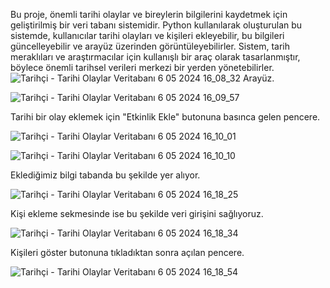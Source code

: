 Bu proje, önemli tarihi olaylar ve bireylerin bilgilerini kaydetmek için geliştirilmiş bir veri tabanı sistemidir. Python kullanılarak oluşturulan bu sistemde, kullanıcılar tarihi olayları ve kişileri ekleyebilir, bu bilgileri güncelleyebilir ve arayüz üzerinden görüntüleyebilirler. Sistem, tarih meraklıları ve araştırmacılar için kullanışlı bir araç olarak tasarlanmıştır, böylece önemli tarihsel verileri merkezi bir yerden yönetebilirler.
![Tarihçi - Tarihi Olaylar Veritabanı 6 05 2024 16_08_32](https://github.com/muratgull07/Tarih-Veri-Sistemi/assets/148050387/af32de3c-675d-4ae8-93bc-a2e6a041316f)
Arayüz.



![Tarihçi - Tarihi Olaylar Veritabanı 6 05 2024 16_09_57](https://github.com/muratgull07/Tarih-Veri-Sistemi/assets/148050387/b14cc178-785f-4095-91fb-d6c77eb7b3fa)


Tarihi bir olay eklemek için "Etkinlik Ekle" butonuna basınca gelen pencere.



![Tarihçi - Tarihi Olaylar Veritabanı 6 05 2024 16_10_01](https://github.com/muratgull07/Tarih-Veri-Sistemi/assets/148050387/57c69aa0-f705-415b-987f-8a575d06cc5b)






![Tarihçi - Tarihi Olaylar Veritabanı 6 05 2024 16_10_10](https://github.com/muratgull07/Tarih-Veri-Sistemi/assets/148050387/3527d715-bfc7-49a7-b0bf-6710f2271b7e)



Eklediğimiz bilgi tabanda bu şekilde yer alıyor.



![Tarihçi - Tarihi Olaylar Veritabanı 6 05 2024 16_18_25](https://github.com/muratgull07/Tarih-Veri-Sistemi/assets/148050387/bb5725b4-5ace-46de-9841-c65d681e53fb)




Kişi ekleme sekmesinde ise bu şekilde veri girişini sağlıyoruz.



![Tarihçi - Tarihi Olaylar Veritabanı 6 05 2024 16_18_34](https://github.com/muratgull07/Tarih-Veri-Sistemi/assets/148050387/c4f1285f-ded5-4a27-8306-f7e7eb577984)


Kişileri göster butonuna tıkladıktan sonra açılan pencere.


![Tarihçi - Tarihi Olaylar Veritabanı 6 05 2024 16_18_54](https://github.com/muratgull07/Tarih-Veri-Sistemi/assets/148050387/a1ebffad-1353-4fc1-a04a-bf5d3403c280)

